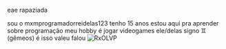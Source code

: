 eae rapaziada

sou o mxmprogramadorreidelas123
tenho 15 anos
estou aqui pra aprender sobre programação
meu hobby é jogar videogames
ele/delas
signo ♊ (gêmeos)
é isso valeu falou 
![RxOLVP](https://github.com/user-attachments/assets/97de7170-81df-4a91-8328-78a5957d9b45)
